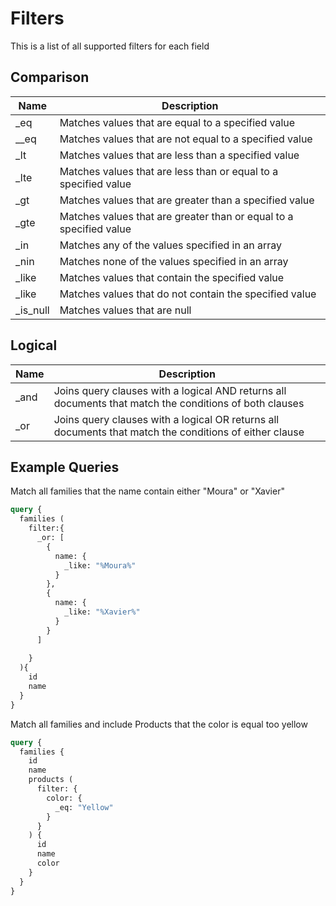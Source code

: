 # Filters

This is a list of all supported filters for each field

## Comparison

| Name | Description |
|-|-|
| _eq | Matches values that are equal to a specified value |
| __eq | Matches values that are not equal to a specified value |
| _lt | Matches values that are less than a specified value |
| _lte | Matches values that are less than or equal to a specified value |
| _gt | Matches values that are greater than a specified value |
| _gte | Matches values that are greater than or equal to a specified value |
| _in | Matches any of the values specified in an array |
| _nin | Matches none of the values specified in an array |
| _like | Matches values that contain the specified value |
| _like | Matches values that do not contain the specified value |
| _is_null | Matches values that are null |

## Logical

| Name | Description |
|-|-|
| _and | Joins query clauses with a logical AND returns all documents that match the conditions of both clauses |
| _or | Joins query clauses with a logical OR returns all documents that match the conditions of either clause |

## Example Queries

Match all families that the name contain either "Moura" or "Xavier"

```graphql
query {
  families (
    filter:{
      _or: [
        {
          name: {
            _like: "%Moura%"
          }
        },
        {
          name: {
            _like: "%Xavier%"
          }
        }
      ]
      
    }
  ){
    id
    name
  }
}
```

Match all families and include Products that the color is equal too yellow

```graphql
query {
  families {
    id
    name
    products (
      filter: {
        color: {
          _eq: "Yellow"
        }
      }
    ) {
      id
      name
      color
    }
  }
}
```
